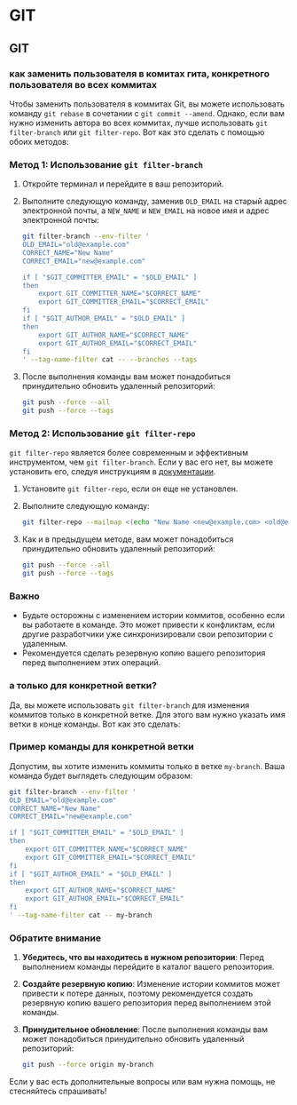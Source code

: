 # GIT

## GIT

### как заменить пользователя в комитах гита, конкретного пользователя во всех коммитах

Чтобы заменить пользователя в коммитах Git, вы можете использовать команду `git rebase` в сочетании с `git commit --amend`. Однако, если вам нужно изменить автора во всех коммитах, лучше использовать `git filter-branch` или `git filter-repo`. Вот как это сделать с помощью обоих методов:

### Метод 1: Использование `git filter-branch`

1. Откройте терминал и перейдите в ваш репозиторий.
2. Выполните следующую команду, заменив `OLD_EMAIL` на старый адрес электронной почты, а `NEW_NAME` и `NEW_EMAIL` на новое имя и адрес электронной почты:

   ```bash
   git filter-branch --env-filter '
   OLD_EMAIL="old@example.com"
   CORRECT_NAME="New Name"
   CORRECT_EMAIL="new@example.com"

   if [ "$GIT_COMMITTER_EMAIL" = "$OLD_EMAIL" ]
   then
       export GIT_COMMITTER_NAME="$CORRECT_NAME"
       export GIT_COMMITTER_EMAIL="$CORRECT_EMAIL"
   fi
   if [ "$GIT_AUTHOR_EMAIL" = "$OLD_EMAIL" ]
   then
       export GIT_AUTHOR_NAME="$CORRECT_NAME"
       export GIT_AUTHOR_EMAIL="$CORRECT_EMAIL"
   fi
   ' --tag-name-filter cat -- --branches --tags
   ```

3. После выполнения команды вам может понадобиться принудительно обновить удаленный репозиторий:

   ```bash
   git push --force --all
   git push --force --tags
   ```

### Метод 2: Использование `git filter-repo`

`git filter-repo` является более современным и эффективным инструментом, чем `git filter-branch`. Если у вас его нет, вы можете установить его, следуя инструкциям в [документации](https://github.com/newren/git-filter-repo).

1. Установите `git filter-repo`, если он еще не установлен.
2. Выполните следующую команду:

   ```bash
   git filter-repo --mailmap <(echo "New Name <new@example.com> <old@example.com>")
   ```

3. Как и в предыдущем методе, вам может понадобиться принудительно обновить удаленный репозиторий:

   ```bash
   git push --force --all
   git push --force --tags
   ```

### Важно

- Будьте осторожны с изменением истории коммитов, особенно если вы работаете в команде. Это может привести к конфликтам, если другие разработчики уже синхронизировали свои репозитории с удаленным.
- Рекомендуется сделать резервную копию вашего репозитория перед выполнением этих операций.

### а только для конкретной ветки?

Да, вы можете использовать `git filter-branch` для изменения коммитов только в конкретной ветке. Для этого вам нужно указать имя ветки в конце команды. Вот как это сделать:

### Пример команды для конкретной ветки

Допустим, вы хотите изменить коммиты только в ветке `my-branch`. Ваша команда будет выглядеть следующим образом:

```bash
git filter-branch --env-filter '
OLD_EMAIL="old@example.com"
CORRECT_NAME="New Name"
CORRECT_EMAIL="new@example.com"

if [ "$GIT_COMMITTER_EMAIL" = "$OLD_EMAIL" ]
then
    export GIT_COMMITTER_NAME="$CORRECT_NAME"
    export GIT_COMMITTER_EMAIL="$CORRECT_EMAIL"
fi
if [ "$GIT_AUTHOR_EMAIL" = "$OLD_EMAIL" ]
then
    export GIT_AUTHOR_NAME="$CORRECT_NAME"
    export GIT_AUTHOR_EMAIL="$CORRECT_EMAIL"
fi
' --tag-name-filter cat -- my-branch
```

### Обратите внимание

1. **Убедитесь, что вы находитесь в нужном репозитории**: Перед выполнением команды перейдите в каталог вашего репозитория.
2. **Создайте резервную копию**: Изменение истории коммитов может привести к потере данных, поэтому рекомендуется создать резервную копию вашего репозитория перед выполнением этой команды.
3. **Принудительное обновление**: После выполнения команды вам может понадобиться принудительно обновить удаленный репозиторий:

   ```bash
   git push --force origin my-branch
   ```

Если у вас есть дополнительные вопросы или вам нужна помощь, не стесняйтесь спрашивать!

